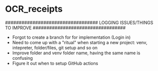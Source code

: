 # OCR_receipts




################################## LOGGING ISSUES/THINGS TO IMPROVE ##################################
- Forgot to create a branch for for implementation (Login in)
- Need to come up with a "ritual" when starting a new project: venv, intepreter, folder/files, git setup and so on
- Improve folder and venv folder name, having the same name is confusing
- Figure it out when to setup GitHub actions